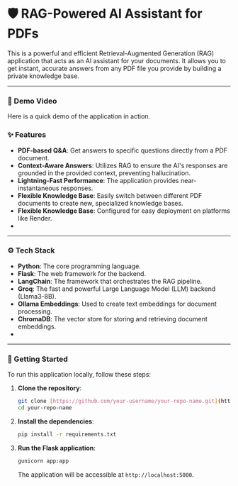# 🛡️ RAG-Powered AI Assistant for PDFs

This is a powerful and efficient Retrieval-Augmented Generation (RAG) application that acts as an AI assistant for your documents. It allows you to get instant, accurate answers from any PDF file you provide by building a private knowledge base.

---

### 🎥 Demo Video

Here is a quick demo of the application in action.




### ✨ Features

* **PDF-based Q&A**:  Get answers to specific questions directly from a PDF document.
* **Context-Aware Answers**: Utilizes RAG to ensure the AI's responses are grounded in the provided context, preventing hallucination.
* **Lightning-Fast Performance**: The application provides near-instantaneous responses.
* **Flexible Knowledge Base**: Easily switch between different PDF documents to create new, specialized knowledge bases.
* **Flexible Knowledge Base**: Configured for easy deployment on platforms like Render.
* 
---

### ⚙️ Tech Stack

* **Python**: The core programming language.
* **Flask**: The web framework for the backend.
* **LangChain**: The framework that orchestrates the RAG pipeline.
* **Groq**: The fast and powerful Large Language Model (LLM) backend (Llama3-8B).
* **Ollama Embeddings**: Used to create text embeddings for document processing.
* **ChromaDB**: The vector store for storing and retrieving document embeddings.
*
---

### 🚀 Getting Started

To run this application locally, follow these steps:

1.  **Clone the repository**:
    ```sh
    git clone [https://github.com/your-username/your-repo-name.git](https://github.com/your-username/your-repo-name.git)
    cd your-repo-name
    ```

2.  **Install the dependencies**:
    ```sh
    pip install -r requirements.txt
    ```

3.  **Run the Flask application**:
    ```sh
    gunicorn app:app
    ```
    The application will be accessible at `http://localhost:5000`.
